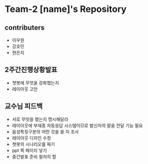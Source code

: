 # Team-2 [name]'s Repository

## contributers
* 이우원
* 강호민
* 현은지

## 2주간진행상황발표

* 챗봇에 무엇을 강화했는지
* 레이아웃 고안

## 교수님 피드백

* 서로 무엇을 했는지 명시해달라
* 레이아웃에 부재중 자동응답 시스템이므로 발신자의 말을 전달 기능 필요
* 음성특징구분의 어떤 것을 쓸 지 조사
* 레이아웃 디자인 수정
* 챗봇의 시나리오를 짜기
* ppt 쪽 페이지 넣기
* 중간발표 준비 철저히 할 

